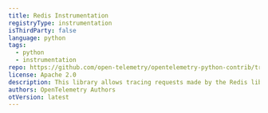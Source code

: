 ```yaml
---
title: Redis Instrumentation
registryType: instrumentation
isThirdParty: false
language: python
tags:
  - python
  - instrumentation
repo: https://github.com/open-telemetry/opentelemetry-python-contrib/tree/main/instrumentation/opentelemetry-instrumentation-redis
license: Apache 2.0
description: This library allows tracing requests made by the Redis library.
authors: OpenTelemetry Authors
otVersion: latest
---
```

